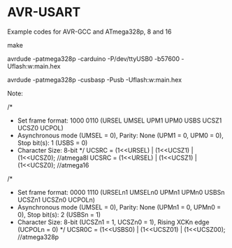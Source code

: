 # AVR-USART
Example codes for AVR-GCC and ATmega328p, 8 and 16

make

avrdude -patmega328p -carduino -P/dev/ttyUSB0 -b57600 -Uflash:w:main.hex

avrdude -patmega328p -cusbasp -Pusb -Uflash:w:main.hex

Note:

/* 
 * Set frame format: 1000 0110 (URSEL UMSEL UPM1 UPM0 USBS UCSZ1 UCSZ0 UCPOL)
 * Asynchronous mode (UMSEL = 0), Parity: None (UPM1 = 0, UPM0 = 0), Stop bit(s): 1 (USBS = 0)
 * Character Size: 8-bit
*/
UCSRC = (1<<URSEL) | (1<<UCSZ1) | (1<<UCSZ0); //atmega8l
UCSRC = (1<<URSEL) | (1<<UCSZ1) | (1<<UCSZ0); //atmega16

/* 
 * Set frame format: 0000 1110 (URSELn1 UMSELn0 UPMn1 UPMn0 USBSn UCSZn1 UCSZn0 UCPOLn)
 * Asynchronous mode (UMSEL = 0), Parity: None (UPMn1 = 0, UPMn0 = 0), Stop bit(s): 2 (USBSn = 1)
 * Character Size: 8-bit (UCSZn1 = 1, UCSZn0 = 1), Rising XCKn edge (UCPOLn = 0)
*/
UCSR0C = (1<<USBS0) | (1<<UCSZ01) | (1<<UCSZ00);  //atmega328p

